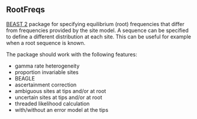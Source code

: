 ## RootFreqs

[BEAST 2](http://beast2.org) package for specifying equilibrium (root) frequencies 
that differ from frequencies provided by the site model.
A sequence can be specified to define a different distribution at each site. 
This can be useful for example when a root sequence is known.

The package should work with the following features:

* gamma rate heterogeneity
* proportion invariable sites
* BEAGLE
* ascertainment correction
* ambiguous sites at tips and/or at root
* uncertain sites at tips and/or at root
* threaded likelihood calculation
* with/without an error model at the tips


